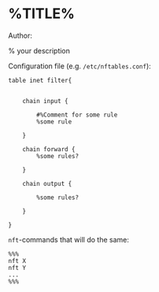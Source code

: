 # %TITLE%

Author: 

% your description


Configuration file (e.g. `/etc/nftables.conf`):
```
table inet filter{


	chain input {
		
		#%Comment for some rule
		%some rule

	}
	
	chain forward {
		%some rules?

	}
	
	chain output {
	
		%some rules?
		
	}

}
```
`nft`-commands that will do the same:

```
%%%
nft X
nft Y
...
%%%
```